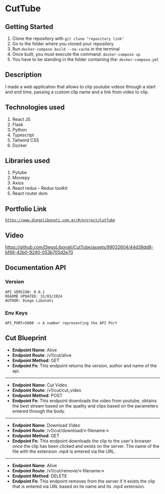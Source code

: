 # CutTube

## Getting Started

1. Clone the repository with `git clone "repository link"`
2. Go to the folder where you cloned your repository
3. Run `docker-compose build --no-cache` in the terminal
4. Once built, you must execute the command: `docker-compose up`
5. You have to be standing in the folder containing the: `docker-compose.yml`

## Description

I made a web application that allows to clip youtube videos through a start and end time, passing a custom clip name and a link from video to clip.

## Technologies used

1. React JS
2. Flask
3. Python
4. Typescript
5. Tailwind CSS
6. Docker

## Libraries used

1. Pytube
2. Moviepy
3. Axios
4. React redux - Redux toolkit
5. React router dom

## Portfolio Link

[`https://www.diegolibonati.com.ar/#/project/CutTube`](https://www.diegolibonati.com.ar/#/project/CutTube)

## Video

https://github.com/DiegoLibonati/CutTube/assets/99032604/44d38dd8-bf66-42b0-9240-053b705d2e70

## Documentation API
 
### **Version**

```
API VERSION: 0.0.1
README UPDATED: 31/03/2024
AUTHOR: Diego Libonati
```

### **Env Keys**

```
API_PORT=5000 -> A number representing the API Port
```
 
## **Cut Blueprint**

- **Endpoint Name**: Alive
- **Endpoint Route**: /v1/cut/alive
- **Endpoint Method**: GET
- **Endpoint Fn**: This endpoint returns the version, author and name of the api.

-----

- **Endpoint Name**: Cut Video
- **Endpoint Route**: /v1/cut/cut_video
- **Endpoint Method**: POST
- **Endpoint Fn**: This endpoint downloads the video from youtube, obtains the best stream based on the quality and clips based on the parameters entered through the body.

-----

- **Endpoint Name**: Download Video
- **Endpoint Route**: /v1/cut/download/<-filename->
- **Endpoint Method**: GET
- **Endpoint Fn**: This endpoint downloads the clip to the user's browser once the clip has been clicked and exists on the server. The name of the file with the extension .mp4 is entered via the URL.

-----

- **Endpoint Name**: Alive
- **Endpoint Route**: /v1/cut/remove/<-filename->
- **Endpoint Method**: DELETE
- **Endpoint Fn**: This endpoint removes from the server if it exists the clip that is entered via URL based on its name and its .mp4 extension.
